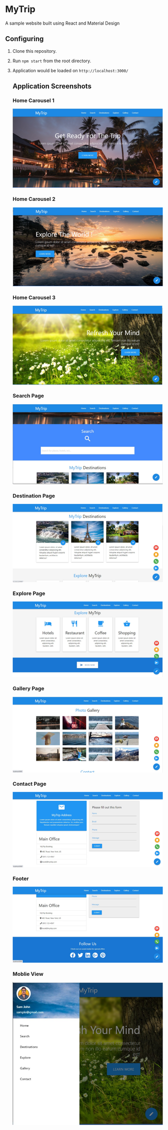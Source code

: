 # MyTrip

A sample website built using React and Material Design<br/>


## Configuring 

1. Clone this repository.

2. Run `npm start` from the root directory.

3. Application would be loaded on `http://localhost:3000/`

    ## Application Screenshots

    ### Home Carousel 1
    ![Home](/images/1.jpg)

    ### Home Carousel 2
    ![Home](/images/2.jpg)

    ### Home Carousel 3
    ![Home](/images/3.jpg)

    ### Search Page
    ![Search Page](/images/4.jpg)

    ### Destination Page
    ![Destination Page](/images/5.jpg)

    ### Explore Page
    ![Explore Page](/images/6.jpg)

    ### Gallery Page
    ![Contact Page](/images/7.jpg)

    ### Contact Page
    ![Contact Page](/images/8.jpg)

    ### Footer
    ![Footer](/images/9.jpg)

    ### Moblie View
    ![Mobile View](/images/10.jpg)
